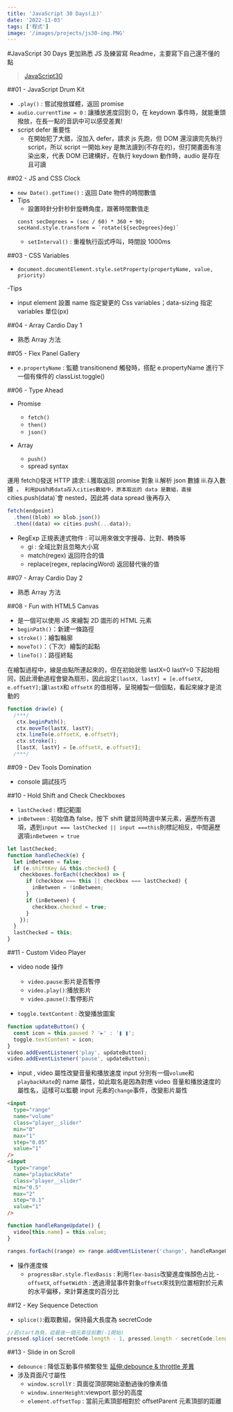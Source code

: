 ```yaml
---
title: 'JavaScript 30 Days(上)'
date: '2022-11-03'
tags: ['程式']
image: '/images/projects/js30-img.PNG'
---
```


#JavaScript 30 Days
更加熟悉 JS 及練習寫 Readme，主要寫下自己還不懂的點

> [JavaScript30](https://javascript30.com/)

##01 - JavaScript Drum Kit

- `.play()` : 嘗試撥放媒體，返回 promise
- `audio.currentTime = 0` : 讓播放進度回到 0，在 keydown 事件時，就能重頭撥放，在長一點的音訊中可以感受差異!
- script defer 重要性
  - 在開始犯了大錯，沒加入 defer，請求 js 先跑，但 DOM 還沒讀完先執行 script，所以 script 一開始.key 是無法讀到(不存在的)，但打開畫面有渲染出來，代表 DOM 已建構好，在執行 keydown 動作時，audio 是存在且可讀

##02 - JS and CSS Clock

- `new Date().getTime()` : 返回 Date 物件的時間數值
- Tips
  - 設置時針分針秒針旋轉角度，跟著時間數值走
  ```javasript
  const secDegrees = (sec / 60) * 360 + 90;
  secHand.style.transform = `rotate(${secDegrees}deg)`
  ```
  - `setInterval()` : 重複執行函式呼叫，時間設 1000ms

##03 - CSS Variables

- `document.documentElement.style.setProperty(propertyName, value, priority)`

-Tips

- input element 設置 name 指定變更的 Css variables；data-sizing 指定 variables 單位(px)

##04 - Array Cardio Day 1

- 熟悉 Array 方法

##05 - Flex Panel Gallery

- `e.propertyName` : 監聽 transitionend 觸發時，搭配 e.propertyName 進行下一個有條件的 classList.toggle()

##06 - Type Ahead

- Promise

  - `fetch()`
  - `then()`
  - `json()`

- Array

  - `push()`
  - spread syntax

運用 fetch()發送 HTTP 請求: i.獲取返回 promise 對象 ii.解析 json 數據 iii.存入數據` 。 利用`push`將data存入cities數組中，原本取出的 data 是數組，直接`cities.push(data)`會 nested，因此將 data spread 後再存入

```javascript
fetch(endpoint)
  .then((blob) => blob.json())
  .then((data) => cities.push(...data));
```

- RegExp 正規表達式物件 : 可以用來做文字搜尋、比對、轉換等
  - gi : 全域比對且忽略大小寫
  - match(regex) 返回符合的值
  - replace(regex, replacingWord) 返回替代後的值

##07 - Array Cardio Day 2

- 熟悉 Array 方法

##08 - Fun with HTML5 Canvas

- <canvas>是一個可以使用 JS 來繪製 2D 圖形的 HTML 元素
- `beginPath()`：新建一條路徑
- `stroke()`：繪製輪廓
- `moveTo()`：（下次）繪製的起點
- `lineTo()`：路徑終點

在繪製過程中，線是由點所連起來的，但在初始狀態 lastX=0 lastY=0 下起始相同，因此滑動過程會變為扇形，因此設定`[lastX, lastY] = [e.offsetX, e.offsetY];`讓`lastX`和 `offsetX` 的值相等，呈現繪製一個個點，看起來線才是流動的

```javascript
function draw(e) {
  /***/
   ctx.beginPath();
   ctx.moveTo(lastX, lastY);
   ctx.lineTo(e.offsetX, e.offsetY);
   ctx.stroke();
   [lastX, lastY] = [e.offsetX, e.offsetY];
  /***/
```

##09 - Dev Tools Domination

- console 調試技巧

##10 - Hold Shift and Check Checkboxes

- `lastChecked` : 標記範圍
- `inBetween` : 初始值為 false，按下 shift 鍵並同時選中某元素，遍歷所有選項，遇到`input === lastChecked || input ===this`則標記相反，中間遍歷選項`inBetween = true`

```javascript
let lastChecked;
function handleCheck(e) {
  let inBetween = false;
  if (e.shiftKey && this.checked) {
    checkboxes.forEach((checkbox) => {
      if (checkbox === this || checkbox === lastChecked) {
        inBetween = !inBetween;
      }
      if (inBetween) {
        checkbox.checked = true;
      }
    });
  }
  lastChecked = this;
}
```

##11 - Custom Video Player

- video node 操作

  - `video.pause`:影片是否暫停
  - `video.play()`:播放影片
  - `video.pause()`:暫停影片

- `toggle.textContent` : 改變播放圖案

```javascript
function updateButton() {
  const icon = this.paused ? '►' : '❚ ❚';
  toggle.textContent = icon;
}
video.addEventListener('play', updateButton);
video.addEventListener('pause', updateButton);
```

- input , video 屬性改變音量和播放速度
  input 分別有一個`volume`和`playbackRate`的 name 屬性，如此取名是因為對應 video 音量和播放速度的屬性名，這樣可以監聽 input 元素的`change`事件，改變影片屬性

```html
<input
  type="range"
  name="volume"
  class="player__slider"
  min="0"
  max="1"
  step="0.05"
  value="1"
/>
<input
  type="range"
  name="playbackRate"
  class="player__slider"
  min="0.5"
  max="2"
  step="0.1"
  value="1"
/>
```

```javascript
function handleRangeUpdate() {
  video[this.name] = this.value;
}

ranges.forEach((range) => range.addEventListener('change', handleRangeUpdate));
```

- 操作進度條
  - `progressBar.style.flexBasis` : 利用`flex-basis`改變進度條顏色占比 -`offsetX`, `offsetWidth` : 透過滑鼠事件對象`offsetX`來找到位置相對於元素的水平偏移，來計算進度的百分比

##12 - Key Sequence Detection

- `splice()`:截取數組，保持最大長度為 secretCode

```javascript
//若start為負，從最後一個元素往前數(-1開始)
pressed.splice(-secretCode.length - 1, pressed.length - secretCode.length);
```

##13 - Slide in on Scroll

- `debounce` : 降低互動事件頻繁發生 [延伸:debounce & throttle 差異](https://ithelp.ithome.com.tw/articles/10222749)
- 涉及頁面尺寸屬性
  - `window.scrollY` : 頁面從頂部開始滾動過後的像素值
  - `window.innerHeight`:viewport 部分的高度
  - `element.offsetTop` : 當前元素頂部相對於 offsetParent 元素頂部的距離
